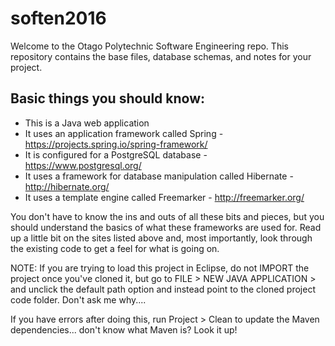 # soften2016

Welcome to the Otago Polytechnic Software Engineering repo. This repository contains the base files, database schemas, and notes for your project.

## Basic things you should know:

- This is a Java web application
- It uses an application framework called Spring - https://projects.spring.io/spring-framework/
- It is configured for a PostgreSQL database - https://www.postgresql.org/
- It uses a framework for database manipulation called Hibernate - http://hibernate.org/
- It uses a template engine called Freemarker - http://freemarker.org/

You don't have to know the ins and outs of all these bits and pieces, but you should understand the basics of what these frameworks are used for. Read up a little bit on the sites listed above and, most importantly, look through the existing code to get a feel for what is going on.

NOTE: If you are trying to load this project in Eclipse, do not IMPORT the project once you've cloned it, but go to FILE > NEW JAVA APPLICATION > and unclick the default path option and instead point to the cloned project code folder. Don't ask me why....

If you have errors after doing this, run Project > Clean to update the Maven dependencies... don't know what Maven is? Look it up!
